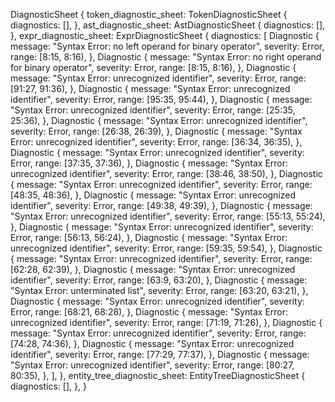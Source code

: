 DiagnosticSheet {
    token_diagnostic_sheet: TokenDiagnosticSheet {
        diagnostics: [],
    },
    ast_diagnostic_sheet: AstDiagnosticSheet {
        diagnostics: [],
    },
    expr_diagnostic_sheet: ExprDiagnosticSheet {
        diagnostics: [
            Diagnostic {
                message: "Syntax Error: no left operand for binary operator",
                severity: Error,
                range: [8:15, 8:16),
            },
            Diagnostic {
                message: "Syntax Error: no right operand for binary operator",
                severity: Error,
                range: [8:15, 8:16),
            },
            Diagnostic {
                message: "Syntax Error: unrecognized identifier",
                severity: Error,
                range: [91:27, 91:36),
            },
            Diagnostic {
                message: "Syntax Error: unrecognized identifier",
                severity: Error,
                range: [95:35, 95:44),
            },
            Diagnostic {
                message: "Syntax Error: unrecognized identifier",
                severity: Error,
                range: [25:35, 25:36),
            },
            Diagnostic {
                message: "Syntax Error: unrecognized identifier",
                severity: Error,
                range: [26:38, 26:39),
            },
            Diagnostic {
                message: "Syntax Error: unrecognized identifier",
                severity: Error,
                range: [36:34, 36:35),
            },
            Diagnostic {
                message: "Syntax Error: unrecognized identifier",
                severity: Error,
                range: [37:35, 37:36),
            },
            Diagnostic {
                message: "Syntax Error: unrecognized identifier",
                severity: Error,
                range: [38:46, 38:50),
            },
            Diagnostic {
                message: "Syntax Error: unrecognized identifier",
                severity: Error,
                range: [48:35, 48:36),
            },
            Diagnostic {
                message: "Syntax Error: unrecognized identifier",
                severity: Error,
                range: [49:38, 49:39),
            },
            Diagnostic {
                message: "Syntax Error: unrecognized identifier",
                severity: Error,
                range: [55:13, 55:24),
            },
            Diagnostic {
                message: "Syntax Error: unrecognized identifier",
                severity: Error,
                range: [56:13, 56:24),
            },
            Diagnostic {
                message: "Syntax Error: unrecognized identifier",
                severity: Error,
                range: [59:35, 59:54),
            },
            Diagnostic {
                message: "Syntax Error: unrecognized identifier",
                severity: Error,
                range: [62:28, 62:39),
            },
            Diagnostic {
                message: "Syntax Error: unrecognized identifier",
                severity: Error,
                range: [63:9, 63:20),
            },
            Diagnostic {
                message: "Syntax Error: unterminated list",
                severity: Error,
                range: [63:20, 63:21),
            },
            Diagnostic {
                message: "Syntax Error: unrecognized identifier",
                severity: Error,
                range: [68:21, 68:28),
            },
            Diagnostic {
                message: "Syntax Error: unrecognized identifier",
                severity: Error,
                range: [71:19, 71:26),
            },
            Diagnostic {
                message: "Syntax Error: unrecognized identifier",
                severity: Error,
                range: [74:28, 74:36),
            },
            Diagnostic {
                message: "Syntax Error: unrecognized identifier",
                severity: Error,
                range: [77:29, 77:37),
            },
            Diagnostic {
                message: "Syntax Error: unrecognized identifier",
                severity: Error,
                range: [80:27, 80:35),
            },
        ],
    },
    entity_tree_diagnostic_sheet: EntityTreeDiagnosticSheet {
        diagnostics: [],
    },
}